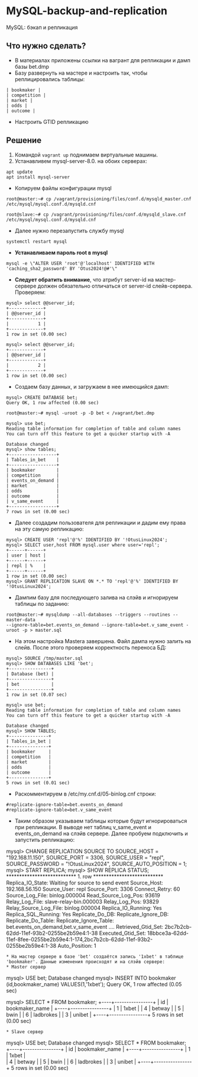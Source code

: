 # MySQL-backup-and-replication
MySQL: бэкап и репликация
## Что нужно сделать?
* В материалах приложены ссылки на вагрант для репликации и дамп базы bet.dmp
* Базу развернуть на мастере и настроить так, чтобы реплицировались таблицы:
```
| bookmaker |
| competition |
| market |
| odds |
| outcome |
```
* Настроить GTID репликацию

## Решение
1. Командой ``` vagrant up ``` поднимаем виртуальные машины.
2. Устанавливем mysql-server-8.0. на обоих серверах:
```
apt update
apt install mysql-server
```
* Копируем файлы конфигурации mysql
```
root@master:~# cp /vagrant/provisioning/files/conf.d/mysqld_master.cnf /etc/mysql/mysql.conf.d/mysqld.cnf

root@slave:~# cp /vagrant/provisioning/files/conf.d/mysqld_slave.cnf /etc/mysql/mysql.conf.d/mysqld.cnf
```
* Далее нужно перезапустить службу mysql
```
systemctl restart mysql
```
* **Устанавливаем пароль root в mysql**
```
mysql -e \"ALTER USER 'root'@'localhost' IDENTIFIED WITH 'caching_sha2_password' BY 'Otus2024!@#'\"
```
* **Следует обратить внимание**, что атрибут server-id на мастер-сервере должен обязательно отличаться от server-id слейв-сервера. Проверяем:
 ```
mysql> select @@server_id;
+-------------+
| @@server_id |
+-------------+
|           1 |
+-------------+
1 row in set (0.00 sec)

mysql> select @@server_id;
+-------------+
| @@server_id |
+-------------+
|           2 |
+-------------+
1 row in set (0.00 sec)
```
* Создаем базу данных, и загружаем в нее имеющийся дамп:
```
mysql> CREATE DATABASE bet;
Query OK, 1 row affected (0.00 sec)

root@master:~# mysql -uroot -p -D bet < /vagrant/bet.dmp

mysql> use bet;
Reading table information for completion of table and column names
You can turn off this feature to get a quicker startup with -A

Database changed
mysql> show tables;
+------------------+
| Tables_in_bet    |
+------------------+
| bookmaker        |   
| competition      |
| events_on_demand |
| market           |
| odds             |
| outcome          |
| v_same_event     |
+------------------+
7 rows in set (0.00 sec)
```
* Далее создадим пользователя для репликации и дадим ему права на эту самую репликацию:
```
mysql> CREATE USER 'repl'@'%' IDENTIFIED BY '!OtusLinux2024';
mysql> SELECT user,host FROM mysql.user where user='repl';
+------+------+
| user | host |
+------+------+
| repl | %    |
+------+------+
1 row in set (0.00 sec)
mysql> GRANT REPLICATION SLAVE ON *.* TO 'repl'@'%' IDENTIFIED BY '!OtusLinux2024';
```
* Дампим базу для последующего залива на слэйв и игнорируем таблицы по заданию:
```
root@master:~# mysqldump --all-databases --triggers --routines --master-data
--ignore-table=bet.events_on_demand --ignore-table=bet.v_same_event -uroot -p > master.sql
```
* На этом настройка Mastera завершена. Файл дампа нужно залить на слейв. После этого проверяем корректность переноса БД:
```
mysql> SOURCE /tmp/master.sql
mysql> SHOW DATABASES LIKE 'bet';
+----------------+
| Database (bet) |
+----------------+
| bet            |
+----------------+
1 row in set (0.07 sec)

mysql> use bet;
Reading table information for completion of table and column names
You can turn off this feature to get a quicker startup with -A

Database changed
mysql> SHOW TABLES;
+---------------+
| Tables_in_bet |
+---------------+
| bookmaker     |
| competition   |
| market        |
| odds          |
| outcome       |
+---------------+
5 rows in set (0.01 sec)
```
* Раскомментируем в /etc/my.cnf.d/05-binlog.cnf строки:
```
#replicate-ignore-table=bet.events_on_demand
#replicate-ignore-table=bet.v_same_event
```
* Таким образом указываем таблицы которые будут игнорироваться при репликации. В выводе нет таблиц v_same_event и events_on_demand на слэйв сервере. Далее пробуем подключить и запустить репликацию:

mysql> CHANGE REPLICATION SOURCE TO SOURCE_HOST = "192.168.11.150", SOURCE_PORT = 3306, SOURCE_USER = "repl", SOURCE_PASSWORD =  "!OtusLinux2024", SOURCE_AUTO_POSITION = 1;
mysql> START REPLICA;
mysql> SHOW REPLICA STATUS;
*************************** 1. row ***************************
          Replica_IO_State: Waiting for source to send event
               Source_Host: 192.168.56.150
               Source_User: repl
               Source_Port: 3306
             Connect_Retry: 60
           Source_Log_File: binlog.000004
       Read_Source_Log_Pos: 93619
            Relay_Log_File: slave-relay-bin.000003
             Relay_Log_Pos: 93829
     Relay_Source_Log_File: binlog.000004
        Replica_IO_Running: Yes
       Replica_SQL_Running: Yes
           Replicate_Do_DB: 
       Replicate_Ignore_DB: 
        Replicate_Do_Table: 
    Replicate_Ignore_Table: bet.events_on_demand,bet.v_same_event
      ....
    Retrieved_Gtid_Set: 2bc7b2cb-62dd-11ef-93b2-0255be2b59e4:1-38
         Executed_Gtid_Set: 18bbce3a-62dd-11ef-8fee-0255be2b59e4:1-174,2bc7b2cb-62dd-11ef-93b2-0255be2b59e4:1-38
             Auto_Position: 1
```
* На мастер сервере в базе 'bet' создаётся запись '1xbet' в таблице 'bookmaker'. Данные изменения происходят и на слэйв сервере:
* Master сервер
```
mysql> USE bet;
Database changed
mysql> INSERT INTO bookmaker (id,bookmaker_name) VALUES(1,'1xbet');
Query OK, 1 row affected (0.05 sec)

mysql> SELECT * FROM bookmaker;
+----+----------------+
| id | bookmaker_name |
+----+----------------+
|  1 | 1xbet          |
|  4 | betway         |
|  5 | bwin           |
|  6 | ladbrokes      |
|  3 | unibet         |
+----+----------------+
5 rows in set (0.00 sec)
```
* Slave сервер
```
mysql> USE bet;
Database changed
mysql> SELECT * FROM bookmaker;
+----+----------------+
| id | bookmaker_name |
+----+----------------+
|  1 | 1xbet          |   
|  4 | betway         |
|  5 | bwin           |
|  6 | ladbrokes      |
|  3 | unibet         |
+----+----------------+
5 rows in set (0.00 sec)   
```
